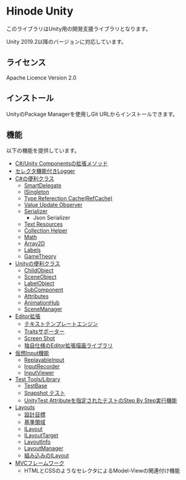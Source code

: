 ﻿# Hinode Unity

このライブラリはUnity用の開発支援ライブラリとなります。

Unity 2019.2以降のバージョンに対応しています。

## ライセンス

Apache Licence Version 2.0

## インストール

UnityのPackage Managerを使用しGit URLからインストールできます。

## 機能

以下の機能を提供しています。

- [C#/Unity Componentsの拡張メソッド](./Docs/CSharpUnityExtensions.md)
- [セレクタ機能付きLogger](./Docs/Logger.md)
- [C#の便利クラス](./Docs/CSharpUtilityClasses.md)
    - [SmartDelegate](./Docs/CSharpUtilityClasses.md#SmartDelegate)
    - [ISingleton](./Docs/CSharpUtilityClasses.md#ISingleton)
    - [Type Referection Cache(RefCache)](./Docs/CSharpUtilityClasses.md#Type-Referection-CacheRefCahce)
    - [Value Update Observer](./Docs/CSharpUtilityClasses.md#Value-Update-Observer)
    - [Serializer](./Docs/CSharpUtilityClasses.md#serializer-namespace-hinodesizerialzation)
        - Json Serializer
    - [Text Resources](./Docs/CSharpUtilityClasses.md#Text-Resources)
    - [Collection Helper](./Docs/CSharpUtilityClasses.md#Collection-Helper)
    - [Math](./Docs/CSharpUtilityClasses.md#Math)
    - [Array2D](./Docs/CSharpUtilityClasses.md#Array2D)
    - [Labels](./Docs/CSharpUtilityClasses.md#Labels)
    - [GameTheory](./Docs/CSharpUtilityClasses.md#GameTheory)
- [Unityの便利クラス](./Docs/UnityUtilityClasses.md)
    - [ChildObject](./Docs/UnityUtilityClasses.md#ChildObject)
    - [SceneObject](./Docs/UnityUtilityClasses.md#SceneObject)
    - [LabelObject](./Docs/UnityUtilityClasses.md#LabelObject)
    - [SubComponent](/Docs/UnityUtilityClasses.md#SubComponent)
    - [Attributes](/Docs/UnityUtilityClasses.md#Attributes)
    - [AnimationHub](/Docs/UnityUtilityClasses.md#AnimationHub)
    - [SceneManager](/Docs/UnityUtilityClasses.md#SceneManagerModel)
- [Editor拡張](./Docs/Editor.md)
    - [テキストテンプレートエンジン](./Docs/Editor/TextTemplateEngine.md)
    - [Traitsサポーター](./Docs/Editor/TextTemplateEngine.md)
    - [Screen Shot](./Docs/Editor.md#ScreenShot)
    - [独自仕様のEditor拡張描画ライブラリ]()
- [仮想Input機能](./Docs/VirtualInput.md)
    - [ReplayableInput](./Docs/VirtualInput.md#ReplayableInput)
    - [InputRecorder](./Docs/VirtualInput.md#InputRecorder)
    - [InputViewer](./Docs/VirtualInput.md#InputViewer)
- [Test Tools/Library](./Docs/TestToolsAndLibrary.md)
    - [TestBase](./Docs/TestToolsAndLibrary.md#TestBase)
    - [Snapshot テスト](./Docs/TestToolsAndLibrary.md#Snapshot)
    - [UnityTest Attributeを指定されたテストのStep By Step実行機能](./Docs/TestToolsAndLibrary.md#UnityTestのStepByStep実行)
- [Layouts](./Docs/Layouts.md)
    - [設計目標](./Docs/Layouts.md#設計目標)
    - [基準領域](./Docs/Layouts.md#基準領域)
    - [ILayout](./Docs/Layouts.md#ILayout)
    - [ILayoutTarget](./Docs/Layouts.md#ILayoutTarget)
    - [LayoutInfo](./Docs/Layouts.md#LayoutInfo)
    - [LayoutManager](./Docs/Layouts.md#LayoutManager)
    - [組み込みのILayout](./Docs/Layouts.md#組み込みのILayout)
- [MVCフレームワーク](./Docs/MVCFramework.md)
    - HTMLとCSSのようなセレクタによるModel-Viewの関連付け機能
